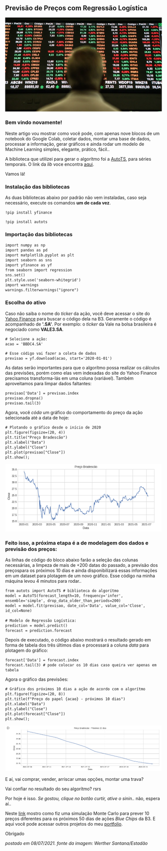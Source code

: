 ## Previsão de Preços com Regressão Logística

![Image](210320204824.jpg)

### Bem vindo novamente!

Neste artigo vou mostrar como você pode, com apenas nove blocos de um notebook do Google Colab, coletar dados, montar uma base de dados, processar a informação, gerar gráficos e ainda rodar um modelo de Machine Learning simples, elegante, prático, fácil..

A biblioteca que utilizei para gerar o algorítmo foi a [AutoTS](https://thecleverprogrammer.com/2021/04/19/autots-in-python-tutorial/), para séries temporais. O link da *lib* voce encontra [aqui](https://pypi.org/project/AutoTS/).

Vamos lá!

### Instalação das bibliotecas

As duas bibliotecas abaixo por padrão não vem instaladas, caso seja necessário, execute os comandos **um de cada vez**.

```
!pip install yfinance
```
```
!pip install autots
```

### Importação das bibliotecas

```
import numpy as np
import pandas as pd
import matplotlib.pyplot as plt
import seaborn as sns
import yfinance as yf
from seaborn import regression
sns.set()
plt.style.use('seaborn-whitegrid')
import warnings
warnings.filterwarnings("ignore")
```

### Escolha do ativo

Caso não saiba o nome do *ticker* da ação, você deve acessar o site do [Yahoo Finance](https://finance.yahoo.com/) para buscar o código dela na B3. Geramente o código é acompanhado de **'.SA'**. Por exemplo: o *ticker* da Vale na bolsa brasileira é negociado como **VALE3.SA**. 

```
# Selecione a ação:
acao = 'BBDC4.SA'
```
```
# Esse código vai fazer a coleta de dados
previsao = yf.download(acao, start='2020-01-01')
```

As datas serão importantes para que o algorítmo possa realizar os cálculos das previsões, porém como elas vem indexadas do site do Yahoo Finance precisamos transforma-lás em uma coluna (variável). Também aproveitamos para limpar dados faltantes:

```
previsao['Data'] = previsao.index
previsao.dropna()
previsao.tail(3)
```

Agora, você *códa* um gráfico do comportamento do preço da ação selecionada até a data de hoje:

```
# Plotando o gráfico desde o início de 2020
plt.figure(figsize=(20, 4))
plt.title("Preço Bradescão")
plt.xlabel("Data")
plt.ylabel("Close")
plt.plot(previsao["Close"])
plt.show();
```
![Image](bbdcatt.png)

### Feito isso, a próxima etapa é a de modelagem dos dados e previsão dos preços:

As linhas de código do bloco abaixo farão a seleção das colunas necessárias, a limpeza de mais de +200 datas do passado, a previsão dos preçospara os próximos 10 dias e ainda disponibilizará essas informações em um dataset para plotagem de um novo gráfico. Esse código na minha máquina levou 4 minutos para rodar..

```
from autots import AutoTS # biblioteca do algorítmo
model = AutoTS(forecast_length=10, frequency='infer', ensemble='simple', drop_data_older_than_periods=200)
model = model.fit(previsao, date_col='Data', value_col='Close', id_col=None)

# Modelo de Regressão Logística:
prediction = model.predict()
forecast = prediction.forecast
```

Depois de executado, o código abaixo mostrará o resultado gerado em forma de tabela dos três últimos dias e processará a coluna *data* para plotagem do gráfico:

```
forecast['Data'] = forecast.index
forecast.tail(3) # pode colocar os 10 dias caso queira ver apenas em tabela
```

Agora o gráfico das previsões:

```
# Gráfico dos próximos 10 dias a ação de acordo com o algorítmo
plt.figure(figsize=(20, 8))
plt.title(f"Preço do papel {acao} - próximos 10 dias")
plt.xlabel("Data")
plt.ylabel("Close")
plt.plot(forecast["Close"])
plt.show();
```

![Image](brad10dd.png)

E aí, vai comprar, vender, arriscar umas opções, montar uma trava?

Vai confiar no resultado do seu algorítmo? rsrs

Por hoje é isso. *Se gostou, clique no botão curtir, ative o sinin..* não, espera aí..

Neste [link](https://share.streamlit.io/joaovictordds/fincancas_mf/main/app.py) mostro como fiz uma simulação Monte Carlo para prever 10 preços diferentes para os próximos 50 dias de ações *Blue Chips* da B3. E aqui você pode acessar outros projetos do meu [portfolio](https://joaovictordds.github.io/Portfolio/).

Obrigado

*postado em 08/07/2021.*
*fonte da imagem: Werther Santana/Estadão*
